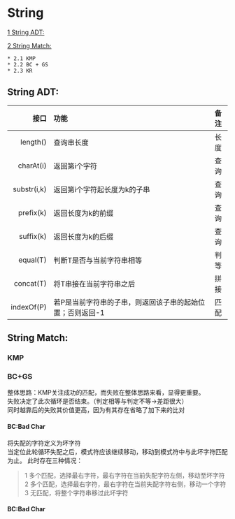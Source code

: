 String 
===
[1 String ADT:](https://github.com/JimmyJUNUCAS/Daily-Code/blob/master/String/String.md#string-adt)

[2 String Match:](https://github.com/JimmyJUNUCAS/Daily-Code/blob/master/String/String.md#string-match)

	* 2.1 KMP 
	* 2.2 BC + GS 
	* 2.3 KR 

String ADT:
---
|  接口  | 功能 | 备注 |
|---------: | :--------| :--------:|
| length()  |查询串长度 | 长度 |
| charAt(i) |返回第i个字符 |查询|
|substr(i,k)|返回第i个字符起长度为k的子串 |查询|
| prefix(k) |返回长度为k的前缀 |查询|
| suffix(k) |返回长度为k的后缀 |查询|
| equal(T)  |判断T是否与当前字符串相等 |判等|
| concat(T) |将T串接在当前字符串之后 |拼接|
| indexOf(P)|若P是当前字符串的子串，则返回该子串的起始位置；否则返回-1 |匹配|

String Match:
---
### KMP<br>

### BC+GS<br>
整体思路：KMP关注成功的匹配，而失败在整体思路来看，显得更重要。<br>
失败决定了此次循环是否结束。（判定相等与判定不等->差距很大）<br>
同时越靠后的失败其价值更高，因为有其存在省略了加下来的比对 <br>
#### BC:Bad Char
将失配的字符定义为坏字符<br>
当定位此轮循环失配之后，模式符应该继续移动，移动到模式符中与此坏字符匹配为止。
此时存在三种情况：<br>
>1 多个匹配，选择最右字符，最右字符在当前失配字符左侧，移动至坏字符
>2 多个匹配，选择最右字符，最右字符在当前失配字符右侧，移动一个字符
>3 无匹配，将整个字符串移过此坏字符

#### BC:Bad Char
